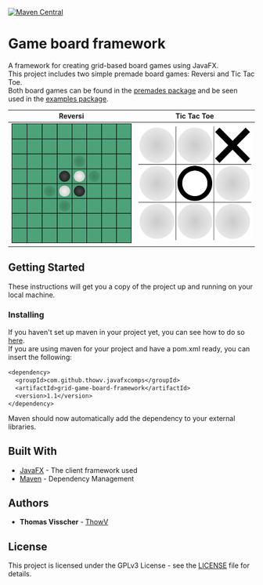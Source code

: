 [![Maven Central](https://maven-badges.herokuapp.com/maven-central/com.github.thowv.javafxcomps/grid-game-board-framework/badge.svg)](https://maven-badges.herokuapp.com/maven-central/com.github.thowv.javafxcomps/grid-game-board-framework)

# Game board framework

A framework for creating grid-based board games using JavaFX.  
This project includes two simple premade board games: Reversi and Tic Tac Toe.  
Both board games can be found in the [premades package](https://github.com/ThowV/game-board-framework/tree/master/src/main/java/com/thowv/javafxgridgameboard/premades) and be seen used in the [examples package](https://github.com/ThowV/game-board-framework/tree/master/src/main/java/com/thowv/javafxgridgameboard/examples).

Reversi | Tic Tac Toe
---|---
![](resources/reversi-example.png) | ![](resources/tttoe-example.png)

## Getting Started

These instructions will get you a copy of the project up and running on your local machine.

### Installing

If you haven't set up maven in your project yet, you can see how to do so [here](https://www.tutorialspoint.com/maven/maven_environment_setup.htm).  
If you are using maven for your project and have a pom.xml ready, you can insert the following:

```
<dependency>
  <groupId>com.github.thowv.javafxcomps</groupId>
  <artifactId>grid-game-board-framework</artifactId>
  <version>1.1</version>
</dependency>
```

Maven should now automatically add the dependency to your external libraries.

## Built With 

* [JavaFX](https://openjfx.io/) - The client framework used
* [Maven](https://maven.apache.org/) - Dependency Management

## Authors

* **Thomas Visscher** - [ThowV](https://github.com/ThowV)

## License

This project is licensed under the GPLv3 License - see the [LICENSE](LICENSE) file for details.
